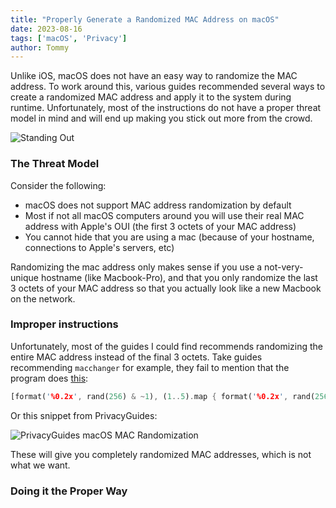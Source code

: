 ```yaml
---
title: "Properly Generate a Randomized MAC Address on macOS"
date: 2023-08-16
tags: ['macOS', 'Privacy']
author: Tommy
---
```


Unlike iOS, macOS does not have an easy way to randomize the MAC address. To work around this, various guides recommended several ways to create a randomized MAC address and apply it to the system during runtime. Unfortunately, most of the instructions do not have a proper threat model in mind and will end up making you stick out more from the crowd.

![Standing Out](/images/standing-out.png)

### The Threat Model

Consider the following:
- macOS does not support MAC address randomization by default
- Most if not all macOS computers around you will use their real MAC address with Apple's OUI (the first 3 octets of your MAC address)
- You cannot hide that you are using a mac (because of your hostname, connections to Apple's servers, etc)

Randomizing the mac address only makes sense if you use a not-very-unique hostname (like Macbook-Pro), and that you only randomize the last 3 octets of your MAC address so that you actually look like a new Macbook on the network.

### Improper instructions

Unfortunately, most of the guides I could find recommends randomizing the entire MAC address instead of the final 3 octets. Take guides recommending `macchanger` for example, they fail to mention that the program does [this](https://github.com/acrogenesis/macchanger/blob/main/bin/macchanger#L37):

```rust
[format('%0.2x', rand(256) & ~1), (1..5).map { format('%0.2x', rand(256)) }].join(':')
```

Or this snippet from PrivacyGuides:

![PrivacyGuides macOS MAC Randomization](/images/privacyguides-macos-mac-randomization.png) 

These will give you completely randomized MAC addresses, which is not what we want.

### Doing it the Proper Way